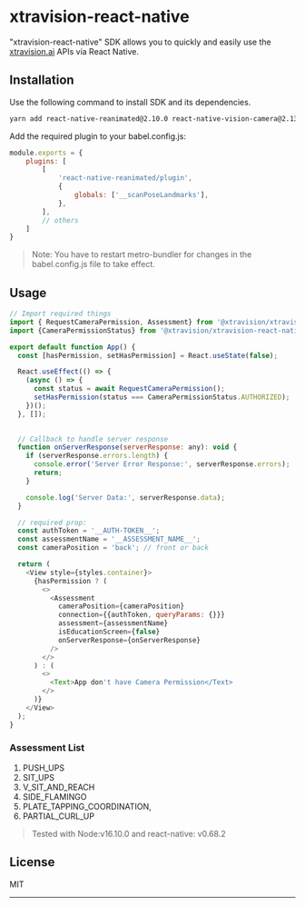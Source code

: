 # xtravision-react-native
"xtravision-react-native" SDK allows you to quickly and easily use the [xtravision.ai](https://xtravision.ai/) APIs via React Native.


## Installation
Use the following command to install SDK and its dependencies.
```sh
yarn add react-native-reanimated@2.10.0 react-native-vision-camera@2.13.0 @xtravision/xtravision-react-native
```

Add the required plugin to your babel.config.js:
```js
module.exports = {
    plugins: [
        [
            'react-native-reanimated/plugin',
            {
                globals: ['__scanPoseLandmarks'],
            },
        ],
        // others
    ]
}
```
> Note: You have to restart metro-bundler for changes in the babel.config.js file to take effect.


## Usage

```js
// Import required things
import { RequestCameraPermission, Assessment} from '@xtravision/xtravision-react-native';
import {CameraPermissionStatus} from '@xtravision/xtravision-react-native';

export default function App() {
  const [hasPermission, setHasPermission] = React.useState(false);

  React.useEffect(() => {
    (async () => {
      const status = await RequestCameraPermission();
      setHasPermission(status === CameraPermissionStatus.AUTHORIZED);
    })();
  }, []);

  
  // Callback to handle server response
  function onServerResponse(serverResponse: any): void {
    if (serverResponse.errors.length) {
      console.error('Server Error Response:', serverResponse.errors);
      return;
    }

    console.log('Server Data:', serverResponse.data);
  }

  // required prop:
  const authToken = '__AUTH-TOKEN__';
  const assessmentName = '__ASSESSMENT_NAME__';
  const cameraPosition = 'back'; // front or back

  return (
    <View style={styles.container}>
      {hasPermission ? (
        <>
          <Assessment
            cameraPosition={cameraPosition}
            connection={{authToken, queryParams: {}}}
            assessment={assessmentName}
            isEducationScreen={false}
            onServerResponse={onServerResponse}
          />
        </>
      ) : (
        <>
          <Text>App don't have Camera Permission</Text>
        </>
      )}
    </View>
  );
}
```


### Assessment List
1. PUSH_UPS
2. SIT_UPS
3. V_SIT_AND_REACH
4. SIDE_FLAMINGO
5. PLATE_TAPPING_COORDINATION, 
6. PARTIAL_CURL_UP

> Tested with Node:v16.10.0 and react-native: v0.68.2

## License
MIT

---